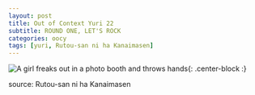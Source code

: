 ```yaml
---
layout: post
title: Out of Context Yuri 22
subtitle: ROUND ONE, LET'S ROCK
categories: oocy
tags: [yuri, Rutou-san ni ha Kanaimasen]
---
```




![A girl freaks out in a photo booth and throws hands](https://imgur.com/L7KFuQy.png){: .center-block :}

source: Rutou-san ni ha Kanaimasen